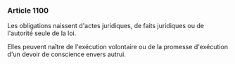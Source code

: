 ### Article 1100

Les obligations naissent d'actes juridiques, de faits juridiques ou de l'autorité seule de la loi.

Elles peuvent naître de l'exécution volontaire ou de la promesse d'exécution d'un devoir de conscience envers autrui.

